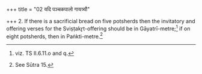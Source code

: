 +++
title = "02 यदि पञ्चकपालो गायत्र्यौ"

+++
2. If there is a sacrificial bread on five potsherds then the invitatory and offering verses for the Sviṣṭakr̥t-offering should be in Gāyatrī-metre;[^1] if on eight potsherds, then in Paṅkti-metre.[^2]   

[^1]: viz. TS II.6.11.o and q.  

[^2]: See Sūtra 15.  
